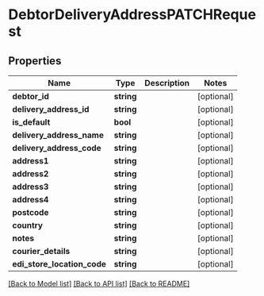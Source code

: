 # DebtorDeliveryAddressPATCHRequest

## Properties
Name | Type | Description | Notes
------------ | ------------- | ------------- | -------------
**debtor_id** | **string** |  | [optional] 
**delivery_address_id** | **string** |  | [optional] 
**is_default** | **bool** |  | [optional] 
**delivery_address_name** | **string** |  | [optional] 
**delivery_address_code** | **string** |  | [optional] 
**address1** | **string** |  | [optional] 
**address2** | **string** |  | [optional] 
**address3** | **string** |  | [optional] 
**address4** | **string** |  | [optional] 
**postcode** | **string** |  | [optional] 
**country** | **string** |  | [optional] 
**notes** | **string** |  | [optional] 
**courier_details** | **string** |  | [optional] 
**edi_store_location_code** | **string** |  | [optional] 

[[Back to Model list]](../README.md#documentation-for-models) [[Back to API list]](../README.md#documentation-for-api-endpoints) [[Back to README]](../README.md)


